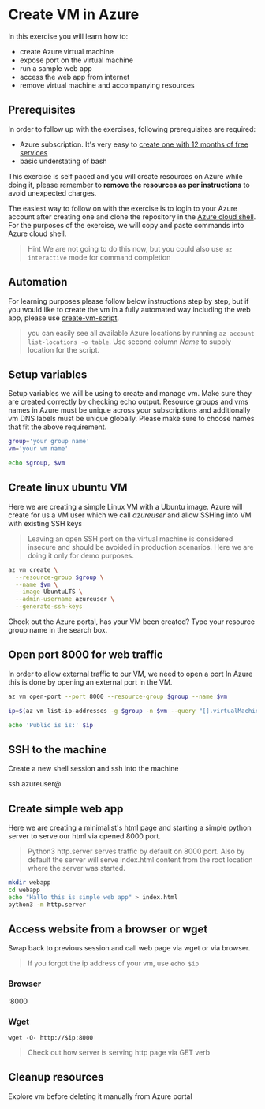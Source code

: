 # Create VM in Azure

In this exercise you will learn how to:

- create Azure virtual machine
- expose port on the virtual machine
- run a sample web app
- access the web app from internet
- remove virtual machine and accompanying resources

## Prerequisites

In order to follow up with the exercises, following prerequisites are required:

- Azure subscription. It's very easy to [create one with 12 months of free services](https://azure.microsoft.com/en-us/free/)
- basic understating of bash

This exercise is self paced and you will create resources on Azure while doing it, please remember to **remove the resources as per instructions** to avoid unexpected charges.

The easiest way to follow on with the exercise is to login to your Azure account after creating one and clone the repository in the [Azure cloud shell](https://docs.microsoft.com/en-us/azure/cloud-shell/overview). For the purposes of the exercise, we will copy and paste commands into Azure cloud shell.

> Hint
> We are not going to do this now, but you could also use `az interactive` mode for command completion

## Automation

For learning purposes please follow below instructions step by step, but if you would like to create the vm in a fully automated way including the web app, please use [create-vm-script](create-vm.sh).

> you can easily see all available Azure locations by running `az account list-locations -o table`. Use second column *Name* to supply location for the script.

## Setup variables

Setup variables we will be using to create and manage vm. Make sure they are created correctly by checking echo output. Resource groups and vms names in Azure must be unique across your subscriptions and additionally vm DNS labels must be unique globally. Please make sure to choose names that fit the above requirement.

```bash
group='your group name'
vm='your vm name'

echo $group, $vm
```

## Create linux ubuntu VM

Here we are creating a simple Linux VM with a Ubuntu image. Azure will create for us a VM user which we call *azureuser* and allow SSHing into VM with existing SSH keys

> Leaving an open SSH port on the virtual machine is considered insecure and should be avoided in production scenarios. Here we are doing it only for demo purposes.

```bash
az vm create \
  --resource-group $group \
  --name $vm \
  --image UbuntuLTS \
  --admin-username azureuser \
  --generate-ssh-keys
```

Check out the Azure portal, has your VM been created? Type your resource group name in the search box.

## Open port 8000 for web traffic

In order to allow external traffic to our VM, we need to open a port In Azure this is done by opening an external port in the VM.

```bash
az vm open-port --port 8000 --resource-group $group --name $vm

ip=$(az vm list-ip-addresses -g $group -n $vm --query "[].virtualMachine.network.publicIpAddresses[*].ipAddress" -o tsv)

echo 'Public is is:' $ip
```

## SSH to the machine

Create a new shell session and ssh into the machine

ssh azureuser@<copied IP>

## Create simple web app

Here we are creating a minimalist's html page and starting a simple python server to serve our html via opened 8000 port.

> Python3 http.server serves traffic by default on 8000 port. Also by default the server will serve index.html content from the root location where the server was started.

```bash
mkdir webapp
cd webapp
echo "Hallo this is simple web app" > index.html
python3 -m http.server
```

## Access website from a browser or wget

Swap back to previous session and call web page via wget or via browser.

> If you forgot the ip address of your vm, use `echo $ip`

### Browser

<IP Address>:8000

### Wget

`wget -O- http://$ip:8000`

> Check out how server is serving http page via GET verb

## Cleanup resources

Explore vm before deleting it manually from Azure portal
